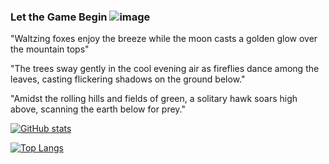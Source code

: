 ### Let the Game Begin ![image](https://user-images.githubusercontent.com/61808793/223486270-d6f964fe-c10a-4ce6-8f55-d9efe6dc3912.png)

"Waltzing foxes enjoy the breeze while the moon casts a golden glow over the mountain tops"

"The trees sway gently in the cool evening air as fireflies dance among the leaves, casting flickering shadows on the ground below."

"Amidst the rolling hills and fields of green, a solitary hawk soars high above, scanning the earth below for prey."

[![GitHub stats](https://github-readme-stats.vercel.app/api?username=devmaou&show_icons=true&theme=dracula&count_private=true)](https://github.com/devmaou)

[![Top Langs](https://github-readme-stats.vercel.app/api/top-langs/?username=devmaou&theme=dracula&count_private=true&layout=compact)](https://github.com/devmaou)
